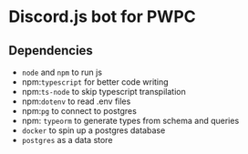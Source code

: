 # Discord.js bot for PWPC

## Dependencies

- `node` and `npm` to run js
- npm:`typescript` for better code writing
- npm:`ts-node` to skip typescript transpilation
- npm:`dotenv` to read .env files
- npm:`pg` to connect to postgres
- npm: `typeorm` to generate types from schema and queries
- `docker` to spin up a postgres database
- `postgres` as a data store